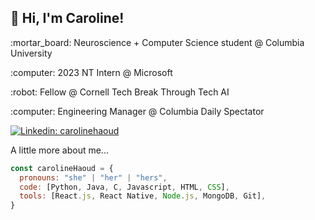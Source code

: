 <h2> 👋 Hi, I'm Caroline! </h2>
<!-- <img align='right' src="https://media1.giphy.com/media/YPQ62IX4xd60xJDaBu/giphy.gif?cid=790b7611e7562db4f680611a56e95f7806bf246fd10fb65d&rid=giphy.gif&ct=s" width="230"> -->

<p>:mortar_board: Neuroscience + Computer Science student @ Columbia University</p>
<p>:computer: 2023 NT Intern @ Microsoft</p>
<p>:robot: Fellow @ Cornell Tech Break Through Tech AI</p>
<!-- <p>:brain: Research Assistant @ Columbia University Zuckerman Institute Center for Theoretical Neuroscience</p> -->
<!-- <p><em>Machine Learning Safety Scholar @ Center for AI Safety </em></p> -->
<p>:computer: Engineering Manager @ Columbia Daily Spectator</p>

[![Linkedin: carolinehaoud](https://img.shields.io/badge/-carolinehaoud-blue?style=flat-square&logo=Linkedin&logoColor=white&link=https://www.linkedin.com/in/caroline-haoud/)](https://www.linkedin.com/in/caroline-haoud/)


A little more about me...  

```javascript
const carolineHaoud = {
  pronouns: "she" | "her" | "hers",
  code: [Python, Java, C, Javascript, HTML, CSS],
  tools: [React.js, React Native, Node.js, MongoDB, Git],
}
```

